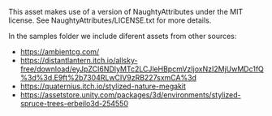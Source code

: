 This asset makes use of a version of NaughtyAttributes under the MIT license. See NaughtyAttributes/LICENSE.txt for more details.

In the samples folder we include diferent assets from other sources:
- https://ambientcg.com/
- https://distantlantern.itch.io/allsky-free/download/eyJpZCI6NDIyMTc2LCJleHBpcmVzIjoxNzI2MjUwMDc1fQ%3d%3d.E9ft%2b7304RLwCIV9zRB227sxmCA%3d
- https://quaternius.itch.io/stylized-nature-megakit
- https://assetstore.unity.com/packages/3d/environments/stylized-spruce-trees-erbeilo3d-254550